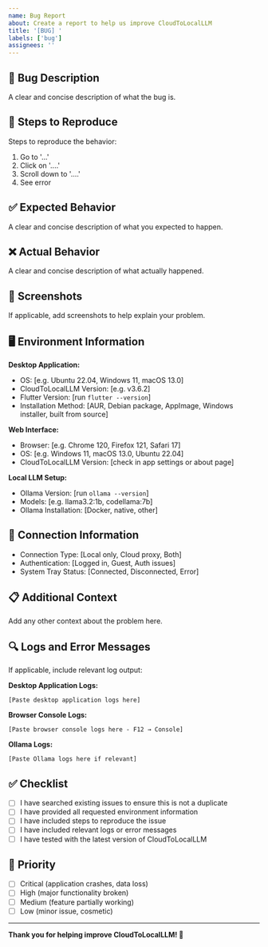 ```yaml
---
name: Bug Report
about: Create a report to help us improve CloudToLocalLLM
title: '[BUG] '
labels: ['bug']
assignees: ''
---
```


## 🐛 **Bug Description**
A clear and concise description of what the bug is.

## 🔄 **Steps to Reproduce**
Steps to reproduce the behavior:
1. Go to '...'
2. Click on '....'
3. Scroll down to '....'
4. See error

## ✅ **Expected Behavior**
A clear and concise description of what you expected to happen.

## ❌ **Actual Behavior**
A clear and concise description of what actually happened.

## 📸 **Screenshots**
If applicable, add screenshots to help explain your problem.

## 🖥️ **Environment Information**
**Desktop Application:**
- OS: [e.g. Ubuntu 22.04, Windows 11, macOS 13.0]
- CloudToLocalLLM Version: [e.g. v3.6.2]
- Flutter Version: [run `flutter --version`]
- Installation Method: [AUR, Debian package, AppImage, Windows installer, built from source]

**Web Interface:**
- Browser: [e.g. Chrome 120, Firefox 121, Safari 17]
- OS: [e.g. Windows 11, macOS 13.0, Ubuntu 22.04]
- CloudToLocalLLM Version: [check in app settings or about page]

**Local LLM Setup:**
- Ollama Version: [run `ollama --version`]
- Models: [e.g. llama3.2:1b, codellama:7b]
- Ollama Installation: [Docker, native, other]

## 🔗 **Connection Information**
- Connection Type: [Local only, Cloud proxy, Both]
- Authentication: [Logged in, Guest, Auth issues]
- System Tray Status: [Connected, Disconnected, Error]

## 📋 **Additional Context**
Add any other context about the problem here.

## 🔍 **Logs and Error Messages**
If applicable, include relevant log output:

**Desktop Application Logs:**
```
[Paste desktop application logs here]
```

**Browser Console Logs:**
```
[Paste browser console logs here - F12 → Console]
```

**Ollama Logs:**
```
[Paste Ollama logs here if relevant]
```

## ✅ **Checklist**
- [ ] I have searched existing issues to ensure this is not a duplicate
- [ ] I have provided all requested environment information
- [ ] I have included steps to reproduce the issue
- [ ] I have included relevant logs or error messages
- [ ] I have tested with the latest version of CloudToLocalLLM

## 🎯 **Priority**
- [ ] Critical (application crashes, data loss)
- [ ] High (major functionality broken)
- [ ] Medium (feature partially working)
- [ ] Low (minor issue, cosmetic)

---

**Thank you for helping improve CloudToLocalLLM! 🚀**
